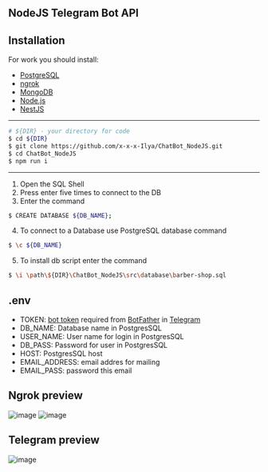 ## NodeJS Telegram Bot API

## Installation

For work you should install:
- [PostgreSQL](https://www.postgresql.org/)
- [ngrok](https://ngrok.com/)
- [MongoDB](https://www.mongodb.com/)
- [Node.js](https://nodejs.org/en/)
- [NestJS](https://nestjs.com/)

------------
```bash
# ${DIR} - your directory for code
$ cd ${DIR}
$ git clone https://github.com/x-x-x-Ilya/ChatBot_NodeJS.git
$ cd ChatBot_NodeJS
$ npm run i
```
------------
1) Open the SQL Shell 
2) Press enter five times to connect to the DB 
3) Enter the command 
```bash
$ CREATE DATABASE ${DB_NAME};
```
4) To connect to a Database use PostgreSQL database command 
```bash
$ \c ${DB_NAME}
```
5) To install db script enter the command
```bash
$ \i \path\${DIR}\ChatBot_NodeJS\src\database\barber-shop.sql
```

## .env
- TOKEN: [bot token](https://core.telegram.org/bots#6-botfather) required from [BotFather](https://t.me/botfather) in [Telegram](https://telegram.org/)
- DB_NAME: Database name in PostgresSQL
- USER_NAME: User name for login in PostgresSQL
- DB_PASS: Password for user  in PostgresSQL
- HOST: PostgresSQL host
- EMAIL_ADDRESS: email addres for mailing
- EMAIL_PASS: password this email

## Ngrok preview
![image](https://sun9-41.userapi.com/impg/IXflsZlku-paVhMo4CThVqpdcfyyhf3vcwvw6w/dywWLelbTnI.jpg?size=566x292&quality=96&sign=f08baa3638d8f20b815f764ca894b2eb&type=album)
![image](https://sun9-56.userapi.com/impg/Uxf6huoYbgqtNZ-rGuGNLwmSXrs1jigPW7jKWQ/MSoS9lD3xMc.jpg?size=1920x1024&quality=96&sign=3de84034bc6e0668a344ba5954c5dec6&type=album)
## Telegram preview
![image](https://sun9-63.userapi.com/impg/8PjgF_nJNpxHTrQo7ax5wvYg8qXJpXAF_7sRcw/n8-Cq9lWMYA.jpg?size=1920x1030&quality=96&sign=6e0553b4c5307caba83c44cd642c88bd&type=album)
